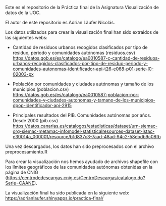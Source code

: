 Este es el repositorio de la Práctica final de la Asignatura Visualización de datos de la UOC.

El autor de este repositorio es Adrian Läufer Nicolás.

Los datos utilizados para crear la visualización final han sido extraidos de las siguientes webs:

- Cantidad de residuos urbanos recogidos clasificados por tipo de residuo, periodo y comunidades autónomas (residuos.csv)
https://datos.gob.es/es/catalogo/ea0010587-c-cantidad-de-residuos-urbanos-recogidos-clasificados-por-tipo-de-residuo-periodo-y-comunidades-autonomas-identificador-api-t26-e068-p01-serie-l0-02003-px

- Población por comunidades y ciudades autónomas y tamaño de los municipios (poblacion.csv)
https://datos.gob.es/es/catalogo/ea0010587-poblacion-por-comunidades-y-ciudades-autonomas-y-tamano-de-los-municipios-dpop-identificador-api-2915

- Principales resultados del PIB. Comunidades autónomas por años. Desde 2000 (pib.csv)
https://datos.canarias.es/catalogos/estadisticas/dataset/urn-siemac-org-siemac-metamac-infomodel-statisticalresources-dataset-istac-e30014a_000001/resource/b1d837c3-7aad-48ad-94c2-58ebdb9c08fb

Una vez descargados, los datos han sido preprocesados con el archivo preprocesamiento.R

Para crear la visualización nos hemos ayudado de archivos shapefile con los límites geográficos de las comunidades autónomas obtenidas en la página de CNIG (https://centrodedescargas.cnig.es/CentroDescargas/catalogo.do?Serie=CAANE).

La visualización final ha sido publicada en la siguiente web:
https://adrianlaufer.shinyapps.io/practica-final/
